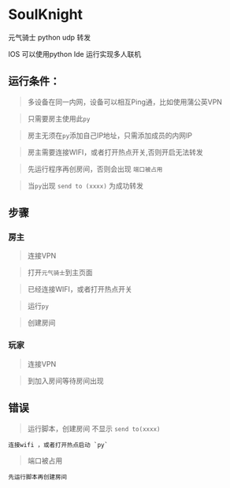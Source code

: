 # SoulKnight
元气骑士 python udp 转发

IOS 可以使用python Ide 运行实现多人联机
## 运行条件：
>多设备在同一内网，设备可以相互Ping通，比如使用蒲公英VPN

>只需要房主使用此`py`

>房主无须在`py`添加自己IP地址，只需添加成员的内网IP

>房主需要连接WIFI，或者打开热点开关,否则开启无法转发

>先运行程序再创房间，否则会出现 `端口被占用`

>当`py`出现 `send to (xxxx)` 为成功转发

## 步骤
### 房主
>连接VPN

>打开`元气骑士`到主页面

>已经连接WIFI，或者打开热点开关

>运行`py`

>创建房间

### 玩家
>连接VPN

>到加入房间等待房间出现

## 错误

>运行脚本，创建房间 不显示 `send to(xxxx)`

    连接wifi ，或者打开热点启动 `py`
>端口被占用

    先运行脚本再创建房间
